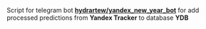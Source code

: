 Script for telegram bot [**hydrartew/yandex_new_year_bot**](hydrartew/yandex_new_year_bot) for add processed predictions from **Yandex Tracker** to database **YDB**